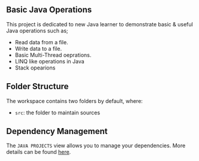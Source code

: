 ## Basic Java Operations

This project is dedicated to new Java learner to demonstrate basic & useful Java operations such as;
- Read data from a file.
- Write data to a file.
- Basic Multi-Thread oeprations.
- LINQ like operations in Java
- Stack opearions

## Folder Structure

The workspace contains two folders by default, where:

- `src`: the folder to maintain sources


## Dependency Management

The `JAVA PROJECTS` view allows you to manage your dependencies. More details can be found [here](https://github.com/microsoft/vscode-java-dependency#manage-dependencies).
